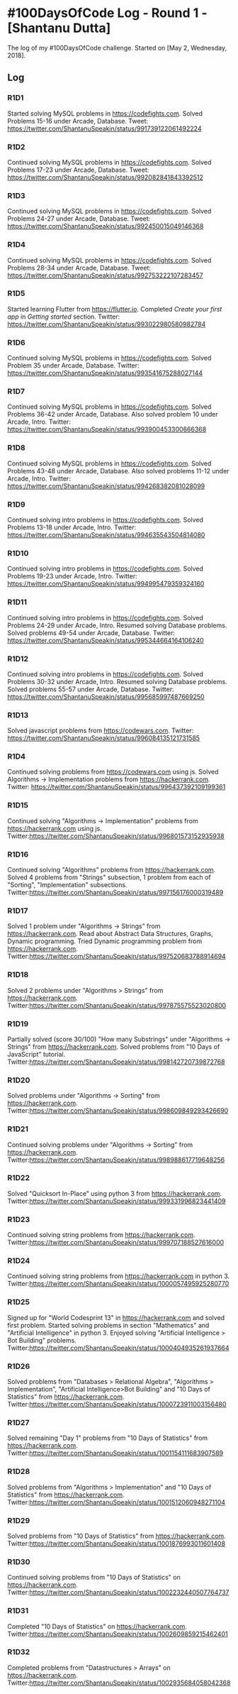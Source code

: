 # #100DaysOfCode Log - Round 1 - [Shantanu Dutta]

The log of my #100DaysOfCode challenge. Started on [May 2, Wednesday, 2018].

## Log

### R1D1 
Started solving MySQL problems in https://codefights.com.  Solved Problems 15-16 under Arcade, Database.
Tweet: https://twitter.com/ShantanuSpeakin/status/991739122061492224

### R1D2 
Continued solving MySQL problems in https://codefights.com.  Solved Problems 17-23 under Arcade, Database.
Tweet: https://twitter.com/ShantanuSpeakin/status/992082841843392512

### R1D3 
Continued solving MySQL problems in https://codefights.com.  Solved Problems 24-27 under Arcade, Database.
Tweet: https://twitter.com/ShantanuSpeakin/status/992450015049146368

### R1D4 
Continued solving MySQL problems in https://codefights.com.  Solved Problems 28-34 under Arcade, Database.
Tweet: https://twitter.com/ShantanuSpeakin/status/992753222107283457


### R1D5 
Started learning Flutter from https://flutter.io.  Completed *Create your first app* in *Getting started* section.
Twitter: https://twitter.com/ShantanuSpeakin/status/993022980580982784

### R1D6 
Continued solving MySQL problems in https://codefights.com.  Solved Problem 35 under Arcade, Database.
Twitter: https://twitter.com/ShantanuSpeakin/status/993541675288027144

### R1D7 
Continued solving MySQL problems in https://codefights.com.  Solved Problems 36-42 under Arcade, Database.  Also
solved problem 10 under Arcade, Intro.
Twitter: https://twitter.com/ShantanuSpeakin/status/993900453300666368

### R1D8 
Continued solving MySQL problems in https://codefights.com.  Solved Problems 43-48 under Arcade, Database.  Also
solved problems 11-12 under Arcade, Intro.
Twitter: https://twitter.com/ShantanuSpeakin/status/994268382081028099

### R1D9 
Continued solving intro problems in https://codefights.com.  Solved Problems 13-18 under Arcade, Intro.
Twitter: https://twitter.com/ShantanuSpeakin/status/994635543504814080

### R1D10 
Continued solving intro problems in https://codefights.com.  Solved Problems 19-23 under Arcade, Intro.
Twitter: https://twitter.com/ShantanuSpeakin/status/994995479359324160

### R1D11 
Continued solving intro problems in https://codefights.com.  Solved Problems 24-29 under Arcade, Intro.
Resumed solving Database problems.  Solved problems 49-54 under Arcade, Database.
Twitter: https://twitter.com/ShantanuSpeakin/status/995344664164106240

### R1D12 
Continued solving intro problems in https://codefights.com.  Solved Problems 30-32 under Arcade, Intro.
Resumed solving Database problems.  Solved problems 55-57 under Arcade, Database.
Twitter: https://twitter.com/ShantanuSpeakin/status/995685997487669250

### R1D13
Solved javascript problems from https://codewars.com.
Twitter: https://twitter.com/ShantanuSpeakin/status/996084135121731585

### R1D4
Continued solving problems from https://codewars.com using js.  Solved Algorithms -> Implementation problems
from https://hackerrank.com.
Twitter: https://twitter.com/ShantanuSpeakin/status/996437392109199361

### R1D15
Continued solving "Algorithms -> Implementation" problems from https://hackerrank.com using js.
Twitter:https://twitter.com/ShantanuSpeakin/status/996801573152935938

### R1D16
Continued solving "Algorithms" problems from https://hackerrank.com.  Solved 4 problems from
"Strings" subsection, 1 problem from each of "Sorting", "Implementation" subsections.
Twitter:https://twitter.com/ShantanuSpeakin/status/997156176000319489

### R1D17
Solved 1 problem under "Algorithms -> Strings" from https://hackerrank.com.  Read about Abstract Data Structures,
Graphs, Dynamic programming.  Tried Dynamic programming problem from https://hackerrank.com. 
Twitter:https://twitter.com/ShantanuSpeakin/status/997520683788914694

### R1D18
Solved 2 problems under "Algorithms > Strings" from https://hackerrank.com.
Twitter:https://twitter.com/ShantanuSpeakin/status/997875575523020800

### R1D19
Partially solved (score 30/100) "How many Substrings" under "Algorithms -> Strings" from https://hackerrank.com.  Solved
problems from "10 Days of JavaScript" tutorial.
Twitter:https://twitter.com/ShantanuSpeakin/status/998142720739872768

### R1D20
Solved problems under "Algorithms -> Sorting" from https://hackerrank.com.
Twitter:https://twitter.com/ShantanuSpeakin/status/998609849293426690

### R1D21
Continued solving problems under "Algorithms -> Sorting" from https://hackerrank.com.
Twitter:https://twitter.com/ShantanuSpeakin/status/998988617719648256

### R1D22
Solved "Quicksort In-Place" using python 3 from https://hackerrank.com.
Twitter:https://twitter.com/ShantanuSpeakin/status/999331996823441409

### R1D23
Continued solving string problems from https://hackerrank.com.
Twitter:https://twitter.com/ShantanuSpeakin/status/999707188527616000

### R1D24
Continued solving string problems from https://hackerrank.com in python 3.
Twitter:https://twitter.com/ShantanuSpeakin/status/1000057495925280770

### R1D25
Signed up for "World Codesprint 13" in https://hackerrank.com and solved first problem.
Started solving problems in section "Mathematics" and "Artificial Intelligence" in python 3.
Enjoyed solving "Artificial Intelligence > Bot Building" problems.
Twitter:https://twitter.com/ShantanuSpeakin/status/1000404935261937664

### R1D26
Solved problems from "Databases > Relational Algebra", "Algorithms > Implementation",
"Artificial Intelligence>Bot Building" and "10 Days of Statistics" from https://hackerrank.com.
Twitter:https://twitter.com/ShantanuSpeakin/status/1000723911003156480

### R1D27
Solved remaining "Day 1" problems from "10 Days of Statistics" from https://hackerrank.com.
Twitter:https://twitter.com/ShantanuSpeakin/status/1001154111683907589

### R1D28
Solved problems from "Algorithms > Implementation" and "10 Days of Statistics" from https://hackerrank.com.
Twitter:https://twitter.com/ShantanuSpeakin/status/1001512060948271104

### R1D29
Solved problems from "10 Days of Statistics" from https://hackerrank.com.
Twitter:https://twitter.com/ShantanuSpeakin/status/1001876993011601408

### R1D30
Continued solving problems from "10 Days of Statistics" on https://hackerrank.com.
Twitter:https://twitter.com/ShantanuSpeakin/status/1002232440507764737

### R1D31
Completed "10 Days of Statistics" on https://hackerrank.com.
Twitter:https://twitter.com/ShantanuSpeakin/status/1002609859215462401

### R1D32
Completed problems from "Datastructures > Arrays" on https://hackerrank.com.
Twitter:https://twitter.com/ShantanuSpeakin/status/1002935684058042368

